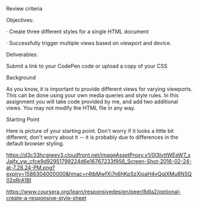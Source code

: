 Review criteria

Objectives:

· Create three different styles for a single HTML document

· Successfully trigger multiple views based on viewport and device.

Deliverables:

Submit a link to your CodePen code or upload a copy of your CSS

Background

As you know, it is important to provide different views for varying viewports. This can be done using your own media queries and style rules. In this assignment you will take code provided by me, and add two additional views. You may not modify the HTML file in any way.

Starting Point

Here is picture of your starting point. Don't worry if it looks a little bit different, don't worry about it -- it is probably due to differences in the default browser styling.


https://d3c33hcgiwev3.cloudfront.net/imageAssetProxy.v1/0l3IvttWEeW7_xJajfx_vw_cfce9d92951799224d6e16767233f956_Screen-Shot-2016-02-24-at-7.28.24-PM.png?expiry=1586304000000&hmac=r4tbMwfXi7n6hKpSzXjoaH4vQqjXMu8NSQ02qRrA1BI

https://www.coursera.org/learn/responsivedesign/peer/8dIa2/optional-create-a-responsive-style-sheet